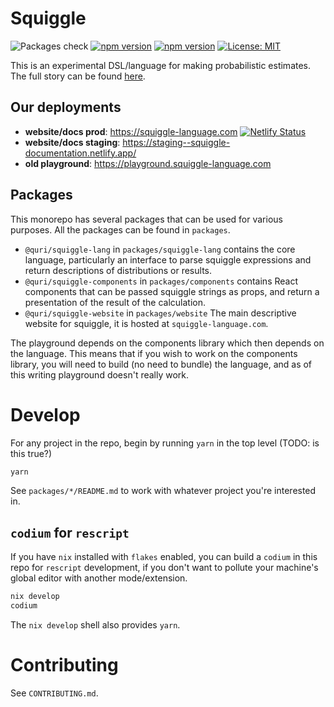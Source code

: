 # Squiggle
![Packages check](https://github.com/QURIresearch/squiggle/actions/workflows/ci.yml/badge.svg)
[![npm version](https://badge.fury.io/js/@quri%2Fsquiggle-lang.svg)](https://www.npmjs.com/package/@quri/squiggle-lang)
[![npm version](https://badge.fury.io/js/@quri%2Fsquiggle-components.svg)](https://www.npmjs.com/package/@quri/squiggle-components)
[![License: MIT](https://img.shields.io/badge/License-MIT-yellow.svg)](https://github.com/QURIresearch/squiggle/blob/staging/LICENSE)
 
This is an experimental DSL/language for making probabilistic estimates. The full story can be found [here](https://www.lesswrong.com/s/rDe8QE5NvXcZYzgZ3). 

## Our deployments

- **website/docs prod**: https://squiggle-language.com [![Netlify Status](https://api.netlify.com/api/v1/badges/2139af5c-671d-473d-a9f6-66c96077d8a1/deploy-status)](https://app.netlify.com/sites/squiggle-documentation/deploys)
- **website/docs staging**: https://staging--squiggle-documentation.netlify.app/
- **old playground**: https://playground.squiggle-language.com

## Packages
This monorepo has several packages that can be used for various purposes. All 
the packages can be found in `packages`.

- `@quri/squiggle-lang` in `packages/squiggle-lang` contains the core language, particularly
an interface to parse squiggle expressions and return descriptions of distributions
or results.
- `@quri/squiggle-components` in `packages/components` contains React components that
can be passed squiggle strings as props, and return a presentation of the result
of the calculation.
- `@quri/squiggle-website` in `packages/website` The main descriptive website for squiggle,
it is hosted at `squiggle-language.com`.

The playground depends on the components library which then depends on the language. This means that if you wish to work on the components library, you will need to build (no need to bundle) the language, and as of this writing playground doesn't really work.

# Develop

For any project in the repo, begin by running `yarn` in the top level (TODO: is this true?) 

``` sh
yarn
```

See `packages/*/README.md` to work with whatever project you're interested in. 

## `codium` for `rescript` 

If you have `nix` installed with `flakes` enabled, you can build a `codium` in this repo for `rescript` development, if you don't want to pollute your machine's global editor with another mode/extension. 

``` sh
nix develop
codium 
```

The `nix develop` shell also provides `yarn`. 

# Contributing
See `CONTRIBUTING.md`. 
